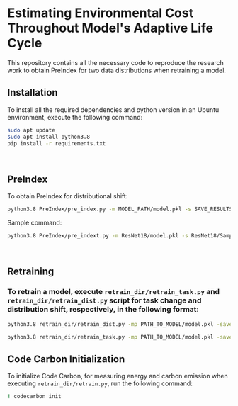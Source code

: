 # Estimating Environmental Cost Throughout Model's Adaptive Life Cycle

This repository contains all the necessary code to reproduce the research work to obtain PreIndex for two data distributions when retraining a model.

## Installation

To install all the required dependencies and python version in an Ubuntu environment, execute the following command:

```bash
sudo apt update
sudo apt install python3.8
pip install -r requirements.txt
```
<br/>


## PreIndex
To obtain PreIndex for distributional shift:
```bash
python3.8 PreIndex/pre_index.py -m MODEL_PATH/model.pkl -s SAVE_RESULTS_TO -d DATASET -cl LAYER_NAME -rs RANDOM_SEED -mt MODEL_TYPE -n_t NOISE_TYPE -n_l LEVEL 
```
Sample command:
```bash
python3.8 PreIndex/pre_indext.py -m ResNet18/model.pkl -s ResNet18/Sample -d cifar10 -cl layer4.1.conv2 -rs 1 -mt cnn -n_t gauss -n_l 0.05

```
<br/>


## Retraining
### To retrain a model, execute `retrain_dir/retrain_task.py` and `retrain_dir/retrain_dist.py` script for task change and distribution shift, respectively, in the following format:
```bash
python3.8 retrain_dir/retrain_dist.py -mp PATH_TO_MODEL/model.pkl -save PATH_TO_SAVE -acc CUTOFF_ACCURACY -rs RANDOM_SEED -tlc TRANSFORMS_LR_CUTOFF -d DATASET -n_tp NOISE_TYPE -n_lvl LEVEL
```
```bash
python3.8 retrain_dir/retrain_task.py -mp PATH_TO_MODEL/model.pkl -save PATH_TO_SAVE -acc CUTOFF_ACCURACY -rs RANDOM_SEED -tl TRANSFORMS_LR -d DATASET
```
## Code Carbon Initialization
To initialize Code Carbon, for measuring energy and carbon emission when executing `retrain_dir/retrain.py`, run the following command:
```bash
! codecarbon init
```
